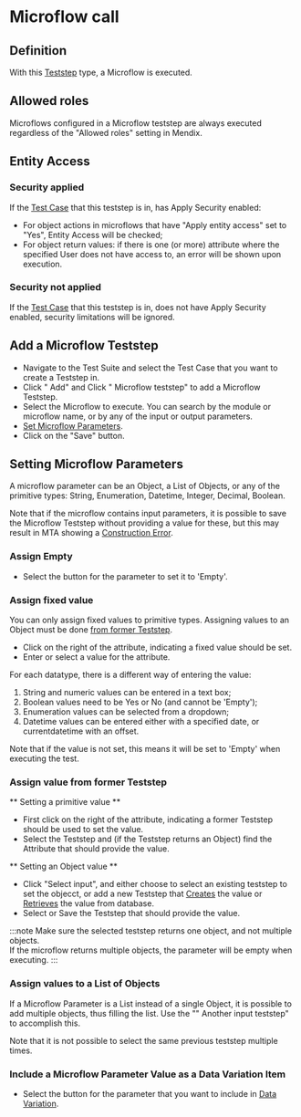 # Microflow call

## Definition

With this [Teststep](.) type, a Microflow is executed. 

## Allowed roles

Microflows configured in a Microflow teststep are always executed regardless of the "Allowed roles" setting in Mendix.

## Entity Access

### Security applied

If the [Test Case](../test-case) that this teststep is in, has Apply Security enabled:
- For object actions in microflows that have "Apply entity access" set to "Yes", Entity Access will be checked;
- For object return values: if there is one (or more) attribute where the specified User does not have access to, an error will be shown upon execution.

### Security not applied 

If the [Test Case](../test-case) that this teststep is in, does not have Apply Security enabled, security limitations will be ignored.

## Add a Microflow Teststep
- Navigate to the Test Suite and select the Test Case that you want to create a Teststep in.
- Click "<i class="fal fa-plus-circle"></i> Add" and Click "<i class="fal fa-plus-circle"></i> Microflow teststep" to add a Microflow Teststep.
- Select the Microflow to execute. You can search by the module or microflow name, or by any of the input or output parameters.
- [Set Microflow Parameters](#setting-microflow-parameters).
- Click on the "Save" button. 

## Setting Microflow Parameters

A microflow parameter can be an Object, a List of Objects, or any of the primitive types: String, Enumeration, Datetime, Integer, Decimal, Boolean.

Note that if the microflow contains input parameters, it is possible to save the Microflow Teststep without providing a value for these, but this may result in MTA showing a [Construction Error](../construction-error).

### Assign Empty 

- Select the <i class="fal fa-empty-set"></i> button for the parameter to set it to 'Empty'.

### Assign fixed value

You can only assign fixed values to primitive types. 
Assigning values to an Object must be done [from former Teststep](#assign-value-from-former-teststep).

- Click <i class="fas fa-keyboard"></i> on the right of the attribute, indicating a fixed value should be set.
- Enter or select a value for the attribute. 

For each datatype, there is a different way of entering the value:
1. String and numeric values can be entered in a text box;
2. Boolean values need to be Yes or No (and cannot be 'Empty');
3. Enumeration values can be selected from a dropdown;
4. Datetime values can be entered either with a specified date, or currentdatetime with an offset.

Note that if the value is not set, this means it will be set to 'Empty' when executing the test. 

### Assign value from former Teststep

** Setting a primitive value **
- First click <i class="fal fa-chevron-circle-right"></i> on the right of the attribute, indicating a former Teststep should be used to set the value.
- Select the Teststep and (if the Teststep returns an Object) find the Attribute that should provide the value.

** Setting an Object value **
- Click "Select input", and either choose to select an existing teststep to set the objecct, or add a new Teststep that [Creates](Teststep/create) the value or [Retrieves](Teststep/retrieve) the value from database.
- Select or Save the Teststep that should provide the value.

:::note
Make sure the selected teststep returns one object, and not multiple objects. <br/>If the microflow returns multiple objects, the parameter will be empty when executing.
:::


### Assign values to a List of Objects
If a Microflow Parameter is a List instead of a single Object, it is possible to add multiple objects, thus filling the list. Use the "<i class="fal fa-plus-circle"></i>" Another input teststep" to accomplish this.

Note that it is not possible to select the same previous teststep multiple times.

### Include a Microflow Parameter Value as a Data Variation Item
- Select the <i class="fas fa-table"></i> button for the parameter that you want to include in [Data Variation](../datavariation).
